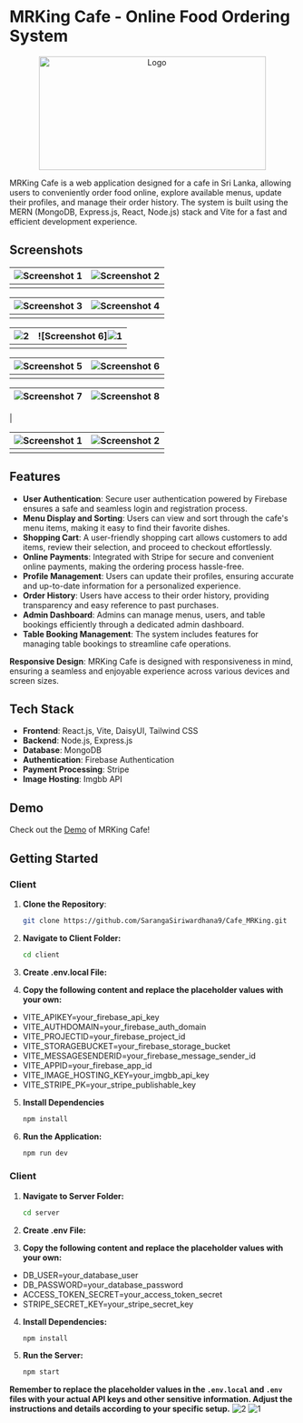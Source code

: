
# MRKing Cafe - Online Food Ordering System


<p align="center">
  <img src="https://github.com/SarangaSiriwardhana9/Cafe_MRKing/assets/99233703/30d8b629-d8f5-4b47-905c-d834f025d91d" alt="Logo" width="400" height="200">
</p>

MRKing Cafe is a web application designed for a cafe in Sri Lanka, allowing users to conveniently order food online, explore available menus, update their profiles, and manage their order history. The system is built using the MERN (MongoDB, Express.js, React, Node.js) stack and Vite for a fast and efficient development experience.

## Screenshots

| ![Screenshot 1](https://github.com/SarangaSiriwardhana9/Cafe_MRKing/assets/99233703/a29fa1b7-8bef-4a43-bdac-359154d32645) | ![Screenshot 2](https://github.com/SarangaSiriwardhana9/Cafe_MRKing/assets/99233703/2cd6d410-50e9-469f-a33a-8a3604cb1693) |
| ------------------------------------------------------------ | ------------------------------------------------------------ |
|                                     |                                     |

| ![Screenshot 3](https://github.com/SarangaSiriwardhana9/Cafe_MRKing/assets/99233703/cabe0982-351c-46e9-acbe-15df7f152c45) | ![Screenshot 4](https://github.com/SarangaSiriwardhana9/Cafe_MRKing/assets/99233703/dd15220a-db6e-4a00-8995-c772607a135e) |
| ------------------------------------------------------------ | ------------------------------------------------------------ |
|                                     |                                     |

| ![2](https://github.com/SarangaSiriwardhana9/Cafe_MRKing/assets/99233703/4900bee6-43be-4e38-8c6c-7cb39e4d7562) | ![Screenshot 6]![1](https://github.com/SarangaSiriwardhana9/Cafe_MRKing/assets/99233703/d4ee2ec8-1220-4742-b4d4-739680e19b16) |
| ------------------------------------------------------------ | ------------------------------------------------------------ |
|                                     |                                     |


| ![Screenshot 5](https://github.com/SarangaSiriwardhana9/Cafe_MRKing/assets/99233703/4d57ca4f-a771-4d48-9f66-8c83870a2add) | ![Screenshot 6](https://github.com/SarangaSiriwardhana9/Cafe_MRKing/assets/99233703/ec9b4c12-cf4f-4c02-9871-e9747caf8b91) |
| ------------------------------------------------------------ | ------------------------------------------------------------ |
|                                     |                                     |

| ![Screenshot 7](https://github.com/SarangaSiriwardhana9/Cafe_MRKing/assets/99233703/324a548c-3c2b-46c3-a47b-f06a91c15513) | ![Screenshot 8](https://github.com/SarangaSiriwardhana9/Cafe_MRKing/assets/99233703/7b0d209c-0745-4da3-a4af-0e3556e53ab6) |
| ------------------------------------------------------------ | ------------------------------------------------------------ |
|    



| ![Screenshot 1](https://github.com/SarangaSiriwardhana9/Cafe_MRKing/assets/99233703/e8488b09-aeb8-40fb-a482-6f0abe45bf9e) | ![Screenshot 2](https://github.com/SarangaSiriwardhana9/Cafe_MRKing/assets/99233703/00c53d68-dac1-412e-94e8-4fc7793d1256) |
| ------------------------------------------------------------ | ------------------------------------------------------------ |
|                                     |                                    |

## Features

- **User Authentication**: Secure user authentication powered by Firebase ensures a safe and seamless login and registration process.
- **Menu Display and Sorting**: Users can view and sort through the cafe's menu items, making it easy to find their favorite dishes.
- **Shopping Cart**: A user-friendly shopping cart allows customers to add items, review their selection, and proceed to checkout effortlessly.
- **Online Payments**: Integrated with Stripe for secure and convenient online payments, making the ordering process hassle-free.
- **Profile Management**: Users can update their profiles, ensuring accurate and up-to-date information for a personalized experience.
- **Order History**: Users have access to their order history, providing transparency and easy reference to past purchases.
- **Admin Dashboard**: Admins can manage menus, users, and table bookings efficiently through a dedicated admin dashboard.
- **Table Booking Management**: The system includes features for managing table bookings to streamline cafe operations.

**Responsive Design**: MRKing Cafe is designed with responsiveness in mind, ensuring a seamless and enjoyable experience across various devices and screen sizes.



## Tech Stack

- **Frontend**: React.js, Vite, DaisyUI, Tailwind CSS
- **Backend**: Node.js, Express.js
- **Database**: MongoDB
- **Authentication**: Firebase Authentication
- **Payment Processing**: Stripe
- **Image Hosting**: Imgbb API

## Demo

Check out the [Demo](https://cafe-mrking.netlify.app) of MRKing Cafe!


## Getting Started

### Client

1. **Clone the Repository**:

   ```bash
   git clone https://github.com/SarangaSiriwardhana9/Cafe_MRKing.git
   
2. **Navigate to Client Folder:**

   ```bash
   cd client

3. **Create .env.local File:**

4. **Copy the following content and replace the placeholder values with your own:**

- VITE_APIKEY=your_firebase_api_key
- VITE_AUTHDOMAIN=your_firebase_auth_domain
- VITE_PROJECTID=your_firebase_project_id
- VITE_STORAGEBUCKET=your_firebase_storage_bucket
- VITE_MESSAGESENDERID=your_firebase_message_sender_id
- VITE_APPID=your_firebase_app_id
- VITE_IMAGE_HOSTING_KEY=your_imgbb_api_key
- VITE_STRIPE_PK=your_stripe_publishable_key

5. **Install Dependencies**

   ```bash
   npm install

7. **Run the Application:**

   ```bash
   npm run dev

### Client

1. **Navigate to Server Folder:**

   ```bash
   cd server
   
2. **Create .env File:**

3. **Copy the following content and replace the placeholder values with your own:**
   
- DB_USER=your_database_user
- DB_PASSWORD=your_database_password
- ACCESS_TOKEN_SECRET=your_access_token_secret
- STRIPE_SECRET_KEY=your_stripe_secret_key

4. **Install Dependencies:**

   ```bash
   npm install

5. **Run the Server:**
   ```bash
   npm start


**Remember to replace the placeholder values in the `.env.local` and `.env` files with your actual API keys and other sensitive information. Adjust the instructions and details according to your specific setup.**
![2](https://github.com/SarangaSiriwardhana9/Cafe_MRKing/assets/99233703/4900bee6-43be-4e38-8c6c-7cb39e4d7562)
![1](https://github.com/SarangaSiriwardhana9/Cafe_MRKing/assets/99233703/d4ee2ec8-1220-4742-b4d4-739680e19b16)

